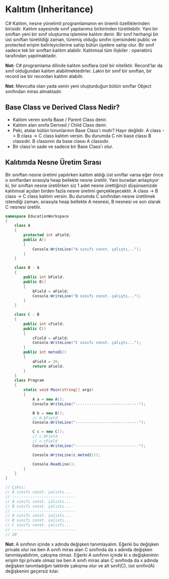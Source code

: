 # Kalıtım (Inheritance)
C# Kalıtım, nesne yönelimli programlamanın en önemli özelliklerinden birisidir. Kalıtım sayesinde sınıf yapılarımız 
birbirinden türetilebilir. Yani bir sınıftan yeni bir sınıf oluşturma işlemine kalıtım denir. Bir sınıf herhangi 
bir üst sınıftan türetildiği zaman, türemiş olduğu sınıfın içerisindeki public ve protected erişim belirleyicilerine sahip
bütün üyelere sahip olur. Bir sınıf sadece tek bir sınıftan kalıtım alabilir. Kalıtımsal tüm ilişkiler : operatörü tarafından yapılmaktadır.

**Not:** C# programlama dilinde kalıtım sınıflara özel bir niteliktir. Record'lar da sınıf olduğundan kalıtım alabilmektedirler.
Lakin bir sınıf bir sınıftan, bir record ise bir recordan kalıtım alabilir.

**Not:** Mevcutta olan yada senin yeni oluşturduğun bütün sınıflar Object sınıfından miras almaktadır.

## Base Class ve Derived Class Nedir?
* Kalıtım veren sınıfa Base / Parent Class denir.
* Kalıtım alan sınıfa Derived / Child Class denir.
* Peki, atalar bütün torunlarının Base Class'ı mıdır? Hayır değildir.
A class -> B class -> C class kalıtım versin. Bu durumda C nin base classı B classıdır. B classının da base classı A classıdır.
* Bir class'ın sade ve sadece bir Base Class'ı olur.

## Kalıtımda Nesne Üretim Sırası
Bir sınıftan nesne üretimi yapılırken kalıtım aldığı üst sınıflar varsa eğer
önce o sınıflardan sırasıyla heap bellekte nesne üretilir. Yani buradan anlaşılıyor ki,
bir sınıftan nesne üretilirken siz 1 adet nesne ürettiğinizi düşünsenizde kalıtımsal
açıdan birden fazla nesne üretimi gerçekleşecektir. A class -> B class -> C class kalıtım versin. Bu durumda
C sınıfından nesne üretilmek istendiği zaman; sırasıyla heap bellekte A nesnesi, B nesnesi ve son olarak C nesnesi üretilir.

```cs
namespace EducationWorkspace
{
    class A
    {
        protected int aField;
        public A()
        {
            Console.WriteLine("A sınıfı const. çalıştı...");
        }
    }

    class B : A
    {
        public int bField;
        public B()
        {
            bField = aField;
            Console.WriteLine("B sınıfı const. çalıştı...");
        }
    }

    class C : B
    {
        public int cField;
        public C()
        {
            cField = aField;
            Console.WriteLine("C sınıfı const. çalıştı...");
        }
        public int metod1()
        {
            aField = 20;
            return aField;
        }
    }
    class Program
    {
        static void Main(string[] args)
        {
            A a = new A();
            Console.WriteLine("----------------------------");

            B b = new B();
            // b.bField
            Console.WriteLine("----------------------------");

            C c = new C();
            // c.bField
            // c.cField
            Console.WriteLine("----------------------------");

            Console.WriteLine(c.metod1());

            Console.ReadLine();
        }
    }
}

// Çıktı:
// A sınıfı const. çalıstı...
// ----------------------------
// A sınıfı const. çalıstı...
// B sınıfı const. çalıstı...
// ----------------------------
// A sınıfı const. çalıstı...
// B sınıfı const. çalıstı...
// C sınıfı const. çalıstı...
// ----------------------------
// 20
```

**Not:** A sınıfının içinde x adında değişken tanımlayalım. Eğerki bu değişken private olur ise ben A sınıfı miras alan C sınıfında da
x adında değişken tanımlayabilirim, çakışma olmaz. Eğerki A sınıfının içinde ki x değişkeninin erişim tipi private olmaz ise
ben A sınıfı miras alan C sınıfında da x adında değişken tanımladığım taktirde çakışma olur ve alt sınıf(C), üst sınıfın(A) 
değişkenini geçersiz kılar.




